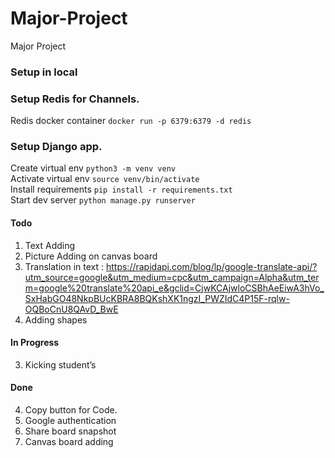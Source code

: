 # Major-Project
Major Project

### Setup in local

### Setup Redis for Channels.
Redis docker container `docker run -p 6379:6379 -d redis`  

### Setup Django app.
Create virtual env `python3 -m venv venv`  
Activate virtual env `source venv/bin/activate`  
Install requirements `pip install -r requirements.txt`  
Start dev server `python manage.py runserver`  


#### Todo
1. Text Adding
2. Picture Adding on canvas board
6. Translation in text : https://rapidapi.com/blog/lp/google-translate-api/?utm_source=google&utm_medium=cpc&utm_campaign=Alpha&utm_term=google%20translate%20api_e&gclid=CjwKCAjwloCSBhAeEiwA3hVo_SxHabGO48NkpBUcKBRA8BQKshXK1ngzI_PWZIdC4P15F-rqlw-OQBoCnU8QAvD_BwE
7. Adding shapes

#### In Progress
3. Kicking student’s

#### Done
4. Copy button for Code.
5. Google authentication
8. Share board snapshot
9. Canvas board adding